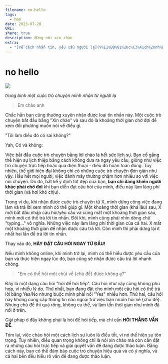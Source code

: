```yaml
---
filename: no-hello
tags:
  - hmm
date: 2023-07-20
URL: 
share: true
description: đừng nói xin chào
extra:
  - "[Về cách nhắn tin, yêu cầu người lạ](V%E1%BB%81%20c%C3%A1ch%20nh%E1%BA%AFn%20tin,%20y%C3%AAu%20c%E1%BA%A7u%20ng%C6%B0%E1%BB%9Di%20l%E1%BA%A1.md)"
---
```


# no hello
![](https://i.imgur.com/PsRRmhR.png)

*trung bình một cuộc trò chuyện mình nhận từ người lạ*

> Em chào anh

Chắc hẳn bạn cũng thường xuyên nhận được loại tin nhắn này. Một cuộc trò chuyện bắt đầu bằng "Xin chào" và sau đó là khoảng thời gian chờ đợi để xem đối phương muốn nói về điều gì.

"Tôi làm điều đó có sai không?"

Yah, Có và không:

Việc bắt đầu cuộc trò chuyện bằng lời chào là hết sức lịch sự. Bạn cố gắng thể hiện sự lịch thiệp bằng cách không đưa ra ngay yêu cầu, giống như việc trò chuyện trực tiếp hoặc qua điện thoại - điều đó hoàn toàn đúng. Tuy nhiên, thế giới hiện đại không chỉ có những cuộc trò chuyện đơn giản như vậy. Hầu hết mọi người, việc đánh máy thường chậm hơn nhiều so với việc nói chuyện. Do đó, bất kể ý định tốt đẹp của bạn, **bạn chỉ đang khiến người khác phải chờ đợi** khi bạn diễn đạt câu hỏi của mình, điều này làm lãng phí thời gian (và hơi khó chịu).

Trong ví dụ, khi nhận được cuộc trò chuyện từ X, mình dừng công việc đang làm và trả lời xem mình có thể giúp gì. Một khoảng thời gian (khá lâu) sau, X mới bắt đầu nhập câu hỏi/yêu cầu và cũng mất một khoảng thời gian sau, mình mới có thể trả lời tin nhắn. Đôi khi, mình cũng phải nhìn dòng chữ "typing..." vô nghĩa. Những việc này làm lãng phí thời gian của cả hai. X mất một khoảng thời gian để nhận được câu trả lời. Còn mình thì phải dừng lại ít nhất hai lần để trả lời tin nhắn.

Thay vào đó, **HÃY ĐẶT CÂU HỎI NGAY TỪ ĐẦU!**

Nếu mình không online, khi mình trở lại, mình có thể hiểu được yêu cầu của bạn và thực hiện ngay lúc đó, bạn cũng sẽ nhận được câu trả lời nhanh chóng.

> "Em có thể hỏi một chút về {chủ đề} được không ạ?"

Đây là một dạng câu hỏi "hỏi để hỏi tiếp". Câu hỏi như vậy cũng không phù hợp, vì nhiều lý do. Thứ nhất, bạn đang đặt cho mình một câu hỏi có thể trả lời bằng Yes/No nhưng buộc mình phải nói "Yes" nhiều hơn. Thứ hai, câu hỏi này không cung cấp thông tin nào ngoại trừ việc bạn muốn hỏi về {chủ đề}. Nhưng chủ đề thì quá rộng, không cụ thể, và làm tốn thời gian như mình đã nói ở trên.

Giải pháp ở đây không phải là hỏi để hỏi tiếp, mà chỉ cần **HỎI THẲNG VẤN ĐỀ**.

Tóm lại, việc chào hỏi một cách lịch sự luôn là điều tốt, vì nó thể hiện sự tôn trọng. Tuy nhiên, điều quan trọng không chỉ là nói xin chào mà còn cần đặt ra những câu hỏi trực tiếp và giải quyết vấn đề đang được thảo luận. Bằng cách này, bạn có thể đảm bảo cuộc trò chuyện hiệu quả và có ý nghĩa, và cả hai bên đều hiểu rõ vấn đề đang được thảo luận.